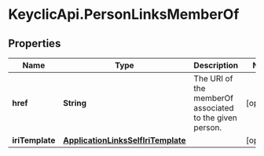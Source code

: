 # KeyclicApi.PersonLinksMemberOf

## Properties
Name | Type | Description | Notes
------------ | ------------- | ------------- | -------------
**href** | **String** | The URI of the memberOf associated to the given person. | [optional] 
**iriTemplate** | [**ApplicationLinksSelfIriTemplate**](ApplicationLinksSelfIriTemplate.md) |  | [optional] 


